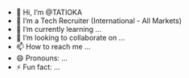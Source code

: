 - 👋 Hi, I’m @TATIOKA
- 👀 I’m a Tech Recruiter (International - All Markets)
- 🌱 I’m currently learning ...
- 💞️ I’m looking to collaborate on ...
- 📫 How to reach me ...
- 😄 Pronouns: ...
- ⚡ Fun fact: ...

<!---
TATIOKA/TATIOKA is a ✨ special ✨ repository because its `README.md` (this file) appears on your GitHub profile.
You can click the Preview link to take a look at your changes.
--->
